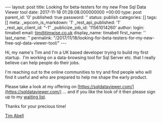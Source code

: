 \--- layout: post title: Looking for beta-testers for my new Free Sql Data Viewer tool date: 2017-11-18 01:28:08.000000000 +00:00 type: post parent\_id: '0' published: true password: '' status: publish categories: \[\] tags: \[\] meta: \_wpcom\_is\_markdown: '1' \_rest\_api\_published: '1' \_rest\_api\_client\_id: "-1" \_publicize\_job\_id: '11561014260' author: login: timabell email: tim@timwise.co.uk display\_name: timabell first\_name: '' last\_name: '' permalink: "/2017/11/18/looking-for-beta-testers-for-my-new-free-sql-data-viewer-tool/" ---

Hi, my name's Tim and I'm a UK based developer trying to build my first startup.  I'm working on a data-browsing tool for Sql Server etc. that I really believe can help people do their jobs.

I'm reaching out to the online communities to try and find people who will find it useful and who are prepared to help me shape the early product.

Please take a look at my offering on [https://sqldataviewer.com/](https://sqldataviewer.com/) ... and if you like the look of it then please sign up to my [waiting list](https://www.getdrip.com/forms/70504364/submissions/new).

Thanks for your precious time!

[Tim Abell](https://www.linkedin.com/in/timabell/)